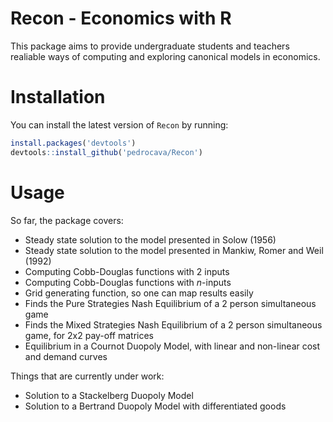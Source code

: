 # Recon - Economics with R

This package aims to provide undergraduate students and teachers realiable ways of computing and exploring canonical models in economics. 

# Installation

You can install the latest version of ``Recon`` by running:

``` r
install.packages('devtools')
devtools::install_github('pedrocava/Recon')
```

# Usage
So far, the package covers:

* Steady state solution to the model presented in Solow (1956)
* Steady state solution to the model presented in Mankiw, Romer and Weil (1992)
* Computing Cobb-Douglas functions with 2 inputs
* Computing Cobb-Douglas functions with $n$-inputs
* Grid generating function, so one can map results easily
* Finds the Pure Strategies Nash Equilibrium of a 2 person simultaneous game 
* Finds the Mixed Strategies Nash Equilibrium of a 2 person simultaneous game, for 2x2 pay-off matrices
* Equilibrium in a Cournot Duopoly Model, with linear and non-linear cost and demand curves

Things that are currently under work:

* Solution to a Stackelberg Duopoly Model
* Solution to a Bertrand Duopoly Model with differentiated goods

